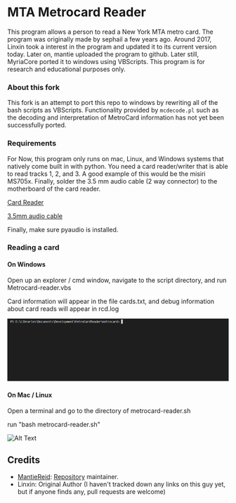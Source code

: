 # MTA Metrocard Reader

This program allows a person to read a New York MTA metro card. The program was originally made by sephail a few years ago. Around 2017, Linxin took a interest in the program and updated it to its current version today.  Later on, mantie uploaded the program to github. Later still, MyriaCore ported it to windows using VBScripts. This program is for research and educational purposes only. 

### About this fork
This fork is an attempt to port this repo to windows by rewriting all of the bash scripts as VBScripts. Functionality provided by `mcdecode.pl` such as the decoding and interpretation of MetroCard information has not yet been successfully ported.


### Requirements 

For Now, this program only runs on mac, Linux, and Windows systems that natively come built in with python. 
You need a card reader/writer that is able to read tracks 1, 2, and 3.  A good example of this would be the misiri MS705x.  Finally, solder the 3.5 mm audio cable (2 way connector) to the motherboard of the card reader.

<a href="https://www.amazon.com/Misiri-MSR705X-Magnetic-Reader-Encoder/dp/B06X91X37T">Card Reader</a>

<a href="https://www.amazon.com/AmazonBasics-3-5mm-Stereo-Audio-Cable/dp/B00NO73MUQ/ref=sr_1_5?ie=UTF8&qid=1503807307&sr=8-5&keywords=3.5mm+audio+cableT">3.5mm audio cable</a> 

Finally, make sure pyaudio is installed. 



### Reading a card

#### On Windows
Open up an explorer / cmd window, navigate to the script directory, and run Metrocard-reader.vbs

Card information will appear in the file cards.txt, and debug information about card reads will appear in rcd.log

![Alt Text](https://github.com/MyriaCore/MTA-metrocard-reader/raw/master/gifwin.gif)

#### On Mac / Linux
Open a terminal and go to the directory of metrocard-reader.sh

run "bash metrocard-reader.sh"

![Alt Text](https://github.com/MyriaCore/MTA-metrocard-reader/raw/master/gif.gif)

## Credits
- <a href="https://github.com/MantieReid">MantieReid</a>: <a href="https://github.com/MantieReid/MTA-metrocard-reader">Repository</a> maintainer.
- Linxin: Original Author (I haven't tracked down any links on this guy yet, but if anyone finds any, pull requests are welcome)
